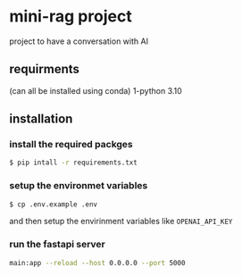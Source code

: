 # mini-rag project

project to have a conversation with AI

## requirments
(can all be installed using conda)
1-python 3.10


## installation
### install the required packges
```bash
$ pip intall -r requirements.txt
```

### setup the environmet variables 

```bash
$ cp .env.example .env
```

and then setup the envirinment variables like `OPENAI_API_KEY`

### run the fastapi server

```bash
main:app --reload --host 0.0.0.0 --port 5000
```
